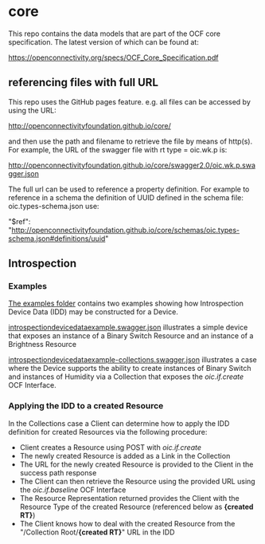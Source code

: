 # core

This repo contains the data models that are part of the OCF core specification. The latest version of which can be found at:

https://openconnectivity.org/specs/OCF_Core_Specification.pdf

## referencing files with full URL

This repo uses the GitHub pages feature. e.g. all files can be accessed by using the URL:

http://openconnectivityfoundation.github.io/core/

and then use the path and filename to retrieve the file by means of http(s). For example, the URL of the swagger file with rt type = oic.wk.p is:

http://openconnectivityfoundation.github.io/core/swagger2.0/oic.wk.p.swagger.json

The full url can be used to reference a property definition. For example to reference in a schema the definition of UUID defined in the schema file: oic.types-schema.json use:

"$ref": "http://openconnectivityfoundation.github.io/core/schemas/oic.types-schema.json#definitions/uuid"

## Introspection
### Examples

[The examples folder](https://github.com/openconnectivityfoundation/core/tree/master/examples) contains two examples showing how Introspection Device Data (IDD) may be constructed for a Device.

[introspectiondevicedataexample.swagger.json](https://github.com/openconnectivityfoundation/core/tree/master/examples/introspectiondevicedataexample.swagger.json) illustrates a simple device that exposes an instance of a Binary Switch Resource and an instance of a Brightness Resource

[introspectiondevicedataexample-collections.swagger.json](https://github.com/openconnectivityfoundation/core/tree/master/examples/introspectiondevicedataexample-collections.swagger.json) illustrates a case where the Device supports the ability to create instances of Binary Switch and instances of Humidity via a Collection that exposes the *oic.if.create* OCF Interface.

### Applying the IDD to a created Resource

In the Collections case a Client can determine how to apply the IDD definition for created Resources via the following procedure:

-	Client creates a Resource using POST with *oic.if.create*
-	The newly created Resource is added as a Link in the Collection
-	The URL for the newly created Resource is provided to the Client in the success path response
-	The Client can then retrieve the Resource using the provided URL using the *oic.if.baseline* OCF Interface
-	The Resource Representation returned provides the Client with the Resource Type of the created Resource (referenced below as **{created RT}**)
-	The Client knows how to deal with the created Resource from the "/Collection Root/**{created RT}**" URL in the IDD
